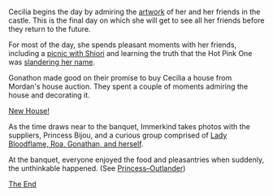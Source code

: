Cecilia begins the day by admiring the [artwork](https://www.youtube.com/live/LyufI3aiCB0?si=D5bnW1Fw0ITvXusf&t=751) of her and her friends in the castle. This is the final day on which she will get to see all her friends before they return to the future.

For most of the day, she spends pleasant moments with her friends, including a [picnic with Shiori](https://www.youtube.com/watch?v=LyufI3aiCB0&t=1301s) and learning the truth that the Hot Pink One was [slandering her name](https://www.youtube.com/watch?v=LyufI3aiCB0&t=2940s).

Gonathon made good on their promise to buy Cecilia a house from Mordan's house auction. They spent a couple of moments admiring the house and decorating it.

[New House!](#embed:https://www.youtube.com/live/LyufI3aiCB0?t=3272s)

As the time draws near to the banquet, Immerkind takes photos with the suppliers, Princess Bijou, and a curious group comprised of [Lady Bloodflame, Roa, Gonathan, and herself](https://www.youtube.com/watch?v=LyufI3aiCB0&t=5945s).

At the banquet, everyone enjoyed the food and pleasantries when suddenly, the unthinkable happened. (See [Princess–Outlander](#edge:iphania-outlander))

[The End](#embed:https://www.youtube.com/watch?v=LyufI3aiCB0&t=6712s)
